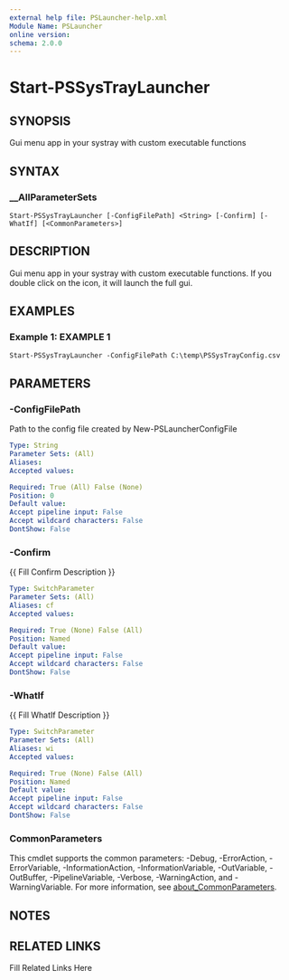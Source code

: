 ```yaml
---
external help file: PSLauncher-help.xml
Module Name: PSLauncher
online version: 
schema: 2.0.0
---
```


# Start-PSSysTrayLauncher

## SYNOPSIS

Gui menu app in your systray with custom executable functions

## SYNTAX

### __AllParameterSets

```
Start-PSSysTrayLauncher [-ConfigFilePath] <String> [-Confirm] [-WhatIf] [<CommonParameters>]
```

## DESCRIPTION

Gui menu app in your systray with custom executable functions.
If you double click on the icon,
it will launch the full gui.


## EXAMPLES

### Example 1: EXAMPLE 1

```
Start-PSSysTrayLauncher -ConfigFilePath C:\temp\PSSysTrayConfig.csv
```








## PARAMETERS

### -ConfigFilePath

Path to the config file created by New-PSLauncherConfigFile

```yaml
Type: String
Parameter Sets: (All)
Aliases: 
Accepted values: 

Required: True (All) False (None)
Position: 0
Default value: 
Accept pipeline input: False
Accept wildcard characters: False
DontShow: False
```

### -Confirm

{{ Fill Confirm Description }}

```yaml
Type: SwitchParameter
Parameter Sets: (All)
Aliases: cf
Accepted values: 

Required: True (None) False (All)
Position: Named
Default value: 
Accept pipeline input: False
Accept wildcard characters: False
DontShow: False
```

### -WhatIf

{{ Fill WhatIf Description }}

```yaml
Type: SwitchParameter
Parameter Sets: (All)
Aliases: wi
Accepted values: 

Required: True (None) False (All)
Position: Named
Default value: 
Accept pipeline input: False
Accept wildcard characters: False
DontShow: False
```


### CommonParameters

This cmdlet supports the common parameters: -Debug, -ErrorAction, -ErrorVariable, -InformationAction, -InformationVariable, -OutVariable, -OutBuffer, -PipelineVariable, -Verbose, -WarningAction, and -WarningVariable. For more information, see [about_CommonParameters](http://go.microsoft.com/fwlink/?LinkID=113216).

## NOTES



## RELATED LINKS

Fill Related Links Here

